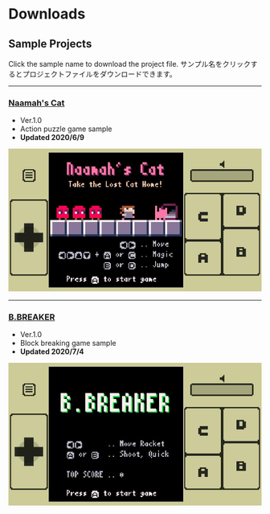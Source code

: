# Downloads

## Sample Projects

Click the sample name to download the project file.
サンプル名をクリックするとプロジェクトファイルをダウンロードできます。

---

### <a href="downloads/samples/NaamahsCat.x8proj" download="NaamahsCat.x8proj">Naamah's Cat</a>
- Ver.1.0
- Action puzzle game sample
- **Updated 2020/6/9**

![](downloads/samples/NaamahsCat.jpg "Naamah's Cat")

---

### <a href="downloads/samples/BBreaker.x8proj" download="BBreaker.x8proj">B.BREAKER</a>
- Ver.1.0
- Block breaking game sample
- **Updated 2020/7/4**

![](downloads/samples/BBreaker.jpg "B.BREAKER")

